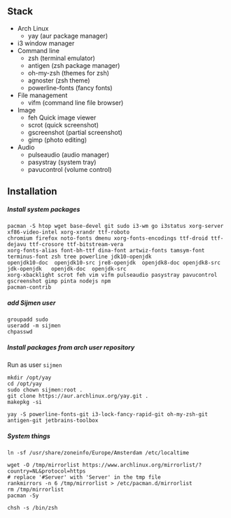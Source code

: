 
## Stack 
* Arch Linux
  * yay (aur package manager)
* i3 window manager
* Command line
  * zsh (terminal emulator)
  * antigen (zsh package manager)
  * oh-my-zsh (themes for zsh)
  * agnoster (zsh theme)
  * powerline-fonts (fancy fonts)
* File management
  * vifm (command line file browser)
* Image
  * feh Quick image viewer
  * scrot (quick screenshot)
  * gscreenshot (partial screenshot) 
  * gimp (photo editing)
* Audio
  * pulseaudio (audio manager)
  * pasystray (system tray)
  * pavucontrol (volume control)

## Installation

##### Install system packages
```
pacman -S htop wget base-devel git sudo i3-wm go i3status xorg-server xf86-video-intel xorg-xrandr ttf-roboto 
chromium firefox noto-fonts dmenu xorg-fonts-encodings ttf-droid ttf-dejavu ttf-crosore ttf-bitstream-vera 
xorg-fonts-alias font-bh-ttf dina-font artwiz-fonts tamsym-font terminus-font zsh tree powerline jdk10-openjdk 
openjdk10-doc  openjdk10-src jre8-openjdk  openjdk8-doc openjdk8-src  jdk-openjdk   openjdk-doc  openjdk-src 
xorg-xbacklight scrot feh vim vifm pulseaudio pasystray pavucontrol gscreenshot gimp pinta nodejs npm  
pacman-contrib 
```

##### add Sijmen user
```
groupadd sudo
useradd -m sijmen
chpasswd
```

##### Install packages from arch user repository
Run as user `sijmen`
```
mkdir /opt/yay
cd /opt/yay
sudo chown sijmen:root .
git clone https://aur.archlinux.org/yay.git .
makepkg -si

yay -S powerline-fonts-git i3-lock-fancy-rapid-git oh-my-zsh-git antigen-git jetbrains-toolbox
```

##### System things
```
ln -sf /usr/share/zoneinfo/Europe/Amsterdam /etc/localtime

wget -O /tmp/mirrorlist https://www.archlinux.org/mirrorlist/?country=NL&protocol=https
# replace '#Server' with 'Server' in the tmp file
rankmirrors -n 6 /tmp/mirrorlist > /etc/pacman.d/mirrorlist
rm /tmp/mirrorlist
pacman -Sy

chsh -s /bin/zsh
```
